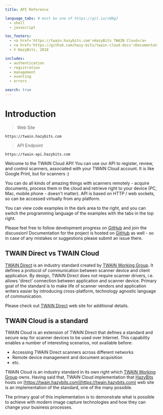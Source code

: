 ```yaml
---
title: API Reference

language_tabs: # must be one of https://git.io/vQNgJ
  - shell
  - javascript

toc_footers:
  - <a href='https://twain.hazybits.com'>HazyBits TWAIN Cloud</a>
  - <a href='https://github.com/hazy-bits/twain-cloud-docs'>Documentation on GitHub</a>
  - © HazyBits, 2018

includes:
  - authentication
  - registration
  - management
  - eventing
  - errors

search: true
---
```

# Introduction

> Web Site

```http
https://twain.hazybits.com
```

> API Endpoint

```http
https://twain-api.hazybits.com
```

Welcome to the TWAIN Cloud API! You can use our API to register, review, and control scanners, 
associated with your TWAIN Cloud account. It is like Google Print, but for scanners :)

You can do all kinds of amazing things with scanners remotely - acquire documents, process 
them in the cloud and retrieve right to your device (PC, Mac, mobile phone - doesn't matter).
API is based on HTTP / web sockets, so can be accessed virtually from any platform.

You can view code examples in the dark area to the right, and you can switch the programming language
of the examples with the tabs in the top right.

Please feel free to follow development progress on [GitHub](https://github.com/hazy-bits/twain-cloud)
and join the discussion! Documentation for the project is hosted on
[GitHub](https://github.com/hazy-bits/twain-cloud-docs) as well - so in case of any mistakes or
suggestions please submit an issue there.

## TWAIN Direct vs TWAIN Cloud

[TWAIN Direct](http://www.twaindirect.org/) is an industry standard created by
[TWAIN Working Group](http://www.twain.org/). It defines a protocol of communication between
scanner device and client application. By design, TWAIN Direct does not require scanner drivers,
i.e. allows 'direct' connection between application and scanner device. Primary goal of the
standard is to make life of scanner vendors and application writers easier by introducing
cross-platform, technology agnostic language of communication.

Please check out [TWAIN Direct](http://www.twaindirect.org/) web site for additional details.

## TWAIN Cloud is a standard

TWAIN Cloud is an extension of TWAIN Direct that defines a standard and secure way for scanner
devices to be used over Internet. This capability enables a number of interesting scenarios, not
available before:

- Accessing TWAIN Direct scanners across different networks
- Remote device management and document acquisition
- etc.

TWAIN Cloud is an industry standard in its own right which [TWAIN Working Group](http://www.twain.org/)
owns. Having said that, TWAIN Cloud implementation that [HazyBits](https://hazybits.com) hosts on
[https://twain.hazybits.com](https://twain.hazybits.com) web site is an implementation of the standard,
one of the many possible.

The primary goal of this implementation is to demonstrate what is possible to achieve with modern
image capture technologies and how they can change your business processes.